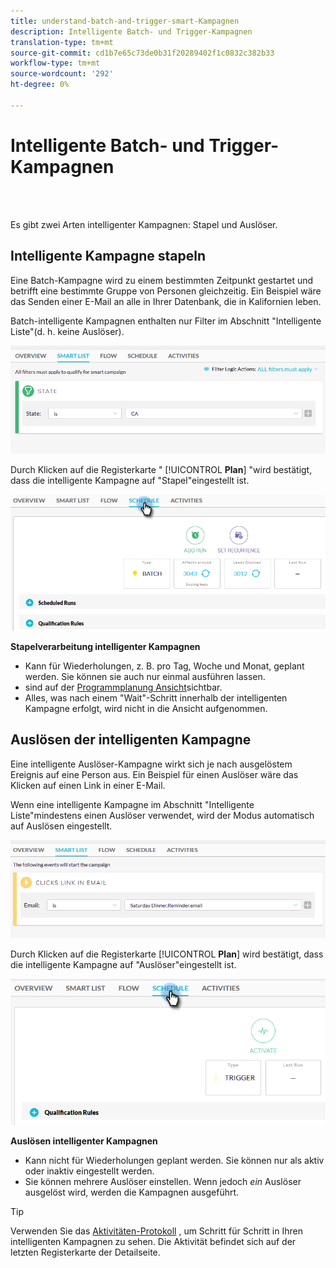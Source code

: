 ```yaml
---
title: understand-batch-and-trigger-smart-Kampagnen
description: Intelligente Batch- und Trigger-Kampagnen
translation-type: tm+mt
source-git-commit: cd1b7e65c73de0b31f20289402f1c0832c382b33
workflow-type: tm+mt
source-wordcount: '292'
ht-degree: 0%

---
```



# Intelligente Batch- und Trigger-Kampagnen

<br> 

Es gibt zwei Arten intelligenter Kampagnen: Stapel und Auslöser.

## Intelligente Kampagne stapeln

Eine Batch-Kampagne wird zu einem bestimmten Zeitpunkt gestartet und betrifft eine bestimmte Gruppe von Personen gleichzeitig. Ein Beispiel wäre das Senden einer E-Mail an alle in Ihrer Datenbank, die in Kalifornien leben.

Batch-intelligente Kampagnen enthalten nur Filter im Abschnitt &quot;Intelligente Liste&quot;(d. h. keine Auslöser).

![Bild eins](/help/sky/assets/smart-campaigns/understanding-batch-and-trigger-smart-campaigns/understanding-batch-and-trigger-smart-campaigns-1.png)

Durch Klicken auf die Registerkarte &quot; [!UICONTROL **Plan**] &quot;wird bestätigt, dass die intelligente Kampagne auf &quot;Stapel&quot;eingestellt ist.

![Bild zwei](/help/sky/assets/smart-campaigns/understanding-batch-and-trigger-smart-campaigns/understanding-batch-and-trigger-smart-campaigns-2.png)

**Stapelverarbeitung intelligenter Kampagnen**

* Kann für Wiederholungen, z. B. pro Tag, Woche und Monat, geplant werden. Sie können sie auch nur einmal ausführen lassen.
* sind auf der [Programmplanung Ansicht](https://docs.marketo.com/display/DOCS/Navigating+the+Program+Schedule+View)sichtbar.
* Alles, was nach einem &quot;Wait&quot;-Schritt innerhalb der intelligenten Kampagne erfolgt, wird nicht in die Ansicht aufgenommen.

## Auslösen der intelligenten Kampagne

Eine intelligente Auslöser-Kampagne wirkt sich je nach ausgelöstem Ereignis auf eine Person aus. Ein Beispiel für einen Auslöser wäre das Klicken auf einen Link in einer E-Mail.

Wenn eine intelligente Kampagne im Abschnitt &quot;Intelligente Liste&quot;mindestens einen Auslöser verwendet, wird der Modus automatisch auf Auslösen eingestellt.

![Bild drei](/help/sky/assets/smart-campaigns/understanding-batch-and-trigger-smart-campaigns/understanding-batch-and-trigger-smart-campaigns-3.png)

Durch Klicken auf die Registerkarte [!UICONTROL **Plan**] wird bestätigt, dass die intelligente Kampagne auf &quot;Auslöser&quot;eingestellt ist.

![Bild vier](/help/sky/assets/smart-campaigns/understanding-batch-and-trigger-smart-campaigns/understanding-batch-and-trigger-smart-campaigns-4.png)

**Auslösen intelligenter Kampagnen**

* Kann nicht für Wiederholungen geplant werden. Sie können nur als aktiv oder inaktiv eingestellt werden.
* Sie können mehrere Auslöser einstellen. Wenn jedoch _ein_ Auslöser ausgelöst wird, werden die Kampagnen ausgeführt.

>[!TIP]
>
>Verwenden Sie das [Aktivitäten-Protokoll](https://docs.marketo.com/display/DOCS/Locate+the+Activity+Log+for+a+Person) , um Schritt für Schritt in Ihren intelligenten Kampagnen zu sehen. Die Aktivität befindet sich auf der letzten Registerkarte der Detailseite.
